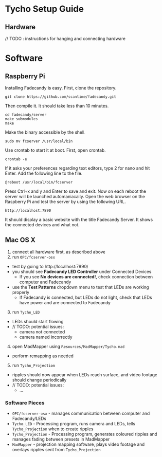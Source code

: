 Tycho Setup Guide
=================

Hardware
--------

// TODO : instructions for hanging and connecting hardware



# Software

## Raspberry Pi

Installing Fadecandy is easy. First, clone the repository.

```
git clone https://github.com/scanlime/fadecandy.git
```

Then compile it. It should take less than 10 minutes.

```
cd fadecandy/server
make submodules
make
```

Make the binary accessible by the shell.

```
sudo mv fcserver /usr/local/bin
```

Use crontab to start it at boot. First, open crontab.

```
crontab -e
```

If it asks your preferences regarding text editors, type 2 for nano and hit Enter. Add the following line to the file.

```
@reboot /usr/local/bin/fcserver
```

Press Ctrl+x and y and Enter to save and exit. Now on each reboot the server will be launched automaniacally. Open the web browser on the Raspberry Pi and test the server by using the following URL.

```
http://localhost:7890
```

It should display a basic website with the title Fadecandy Server. It shows the connected devices and what not.


## Mac OS X

1. connect all hardware first, as described above
2. run `OPC/fcserver-osx`
  - test by going to http://localhost:7890/
  - you should see **Fadecandy LED Controller** under Connected Devices
    - If you see **No devices are connected!**, check connection between computer and Fadecandy
  - use the **Test Patterns** dropdown menu to test that LEDs are working properly
    - If Fadecandy is connected, but LEDs do not light, check that LEDs have power and are connected to Fadecandy
3. run `Tycho_LED`
  - LEDs should start flowing
  - // TODO: potential issues:
    - camera not connected
    - camera named incorrectly
4. open MadMapper using `Resources/MadMapper/Tycho.mad`
  - perform remapping as needed
5. run `Tycho_Projection`
  - ripples should now appear when LEDs reach surface, and video footage should change periodically
  - // TODO: potential issues:
    - ...

### Software Pieces

- `OPC/fcserver-osx` - manages communication between computer and Fadecandy/LEDs
- `Tycho_LED` - Processing program, runs camera and LEDs, tells `Tycho_Projection` when to create ripples
- `Tycho_Projection` - Processing program, generates coloured ripples and manages fading between presets in MadMapper
- `MadMapper` - projection mapping software, plays video footage and overlays ripples sent from `Tycho_Projection`
